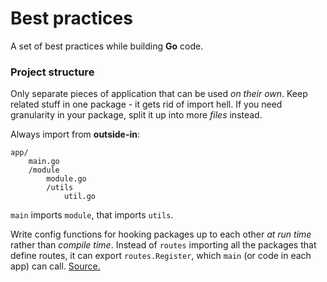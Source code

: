 # Best practices

A set of best practices while building **Go** code.

### Project structure

Only separate pieces of application that can be used *on their own*. Keep related stuff in one package - it gets rid of import hell. If you need granularity in your package, split it up into more *files* instead.

Always import from **outside-in**:

```
app/
    main.go
    /module
        module.go
        /utils
            util.go
```

`main` imports `module`, that imports `utils`.

Write config functions for hooking packages up to each other *at run time* rather than *compile time*. Instead of `routes` importing all the packages that define routes, it can export `routes.Register`, which `main` (or code in each app) can call. [Source.](http://stackoverflow.com/questions/20380333)
